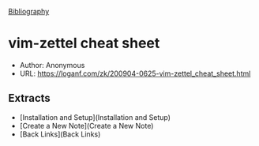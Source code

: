 [Bibliography](Bibliography)

# vim-zettel cheat sheet

* Author: Anonymous
* URL: https://loganf.com/zk/200904-0625-vim-zettel_cheat_sheet.html

## Extracts
* [Installation and Setup](Installation and Setup)
* [Create a New Note](Create a New Note)
* [Back Links](Back Links)

